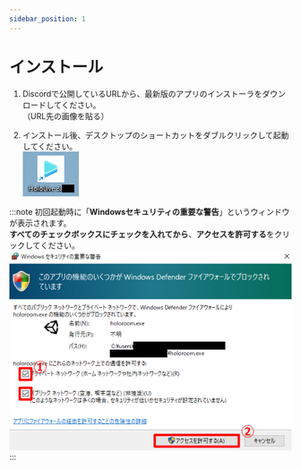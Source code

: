 ```yaml
---
sidebar_position: 1
---
```

# インストール

1. Discordで公開しているURLから、最新版のアプリのインストーラをダウンロードしてください。  
（URL先の画像を貼る）

2. インストール後、デスクトップのショートカットをダブルクリックして起動してください。  
![img.png](img.png)

:::note
初回起動時に「**Windowsセキュリティの重要な警告**」というウィンドウが表示されます。  
**すべてのチェックボックスにチェックを入れてから**、**アクセスを許可する**をクリックしてください。  
![img_1.png](img_1.png)
:::